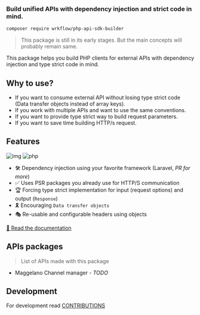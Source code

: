 ### Build unified APIs with dependency injection and strict code in mind.

```bash
composer require wrkflow/php-api-sdk-builder
```

> This package is still in its early stages. But the main concepts will probably remain same.

This package helps you build PHP clients for external APIs with dependency injection and type strict code in mind.

## Why to use?

- If you want to consume external API without losing type strict code (Data transfer objects instead of array keys).
- If you work with multiple APIs and want to use the same conventions.
- If you want to provide type strict way to build request parameters.
- If you want to save time building HTTP/s request.

## Features

![img](https://img.shields.io/badge/PHPStan-8-blue)
![php](https://img.shields.io/badge/PHP-8.1-B0B3D6)

- 🛠 Dependency injection using your favorite framework (Laravel, _PR for more_)
- ✅ Uses PSR packages you already use for HTTP/S communication
- 🏆 Forcing type strict implementation for input (request options) and output (`Response`)
- 🎗 Encouraging `Data transfer objects`
- 🎭 Re-usable and configurable headers using objects

[📖 Read the documentation](https://php-sdk-builder.wrk-flow.com)

## APIs packages

> List of APIs made with this package

- Maggelano Channel manager - _TODO_

## Development

For development read [CONTRIBUTIONS](https://php-sdk-builder.wrk-flow.com/contributions)
